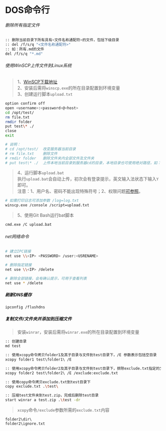# DOS命令行

###### 删除所有指定文件

```bash
:: 删除当前目录下所有具有<文件名称通配符>的文件，包括下级目录
:: del /f/s/q "<文件名称通配符>"
:: 如：所有.md的文件
del /f/s/q "*.md"
```

###### 使用WinSCP上传文件到Linux系统

> 1、[WinSCP下载地址](https://winscp.net/eng/download.php)  
> 2、安装后需将```winscp.exe```的所在目录配置到环境变量  
> 3、创建运行脚本```upload.txt```  

```bash
option confirm off
open <username>:<password>@<host>
cd /opt/test/
rm file.txt
rmdir folder
put test\* ./
close
exit
```

```bash
# 说明：
# cd /opt/test/  改变服务器当前目录
# rm file.txt    删除文件
# rmdir folder   删除文件夹内全部文件及文件夹
# put test\* ./  上传本地当前目录到服务器cd的目录，本地目录也可使用绝对路径，如：C:\test\a.zip
```

> 4、运行脚本```upload.bat```  
> 执行```upload.bat```会自动上传，初次会有登录提示，英文输入法状态下输入```Y```即可。  
> 注意：1、用户名、密码不能出现特殊符号；2、权限问题[可参照](../linux/cmd.md#用户操作)。  

```bash
# 如需打印日志可添加参数 /log=log.txt
winscp.exe /console /script=upload.txt
```

> 5、使用Git Bash运行bat脚本  

```bash
cmd.exe /C upload.bat
```

###### net网络命令

```bash
# 建立IPC链接
net use \\<IP> <PASSWORD> /user:<USRENAME>

# 删除指定链接
net use \\<IP> /delete

# 删除全部链接，会有确认提示，可用于查看列表
net use * /delete
```

##### 刷新DNS缓存

```bash
ipconfig /flushdns
```

##### 复制文件/文件夹并添加到压缩文件

> 安装```winrar```，安装后需将```winrar.exe```的所在目录配置到环境变量  

```bash
:: 创建目录
md test

:: 使用xcopy命令拷贝folder1及其子目录与文件到test目录下，/E 参数表示包括空目录
xcopy folder1 test\folder1\ /E

:: 使用xcopy命令拷贝folder2及其子目录与文件到test目录下，排除exclude.txt指定的文件及文件夹：\dir\ 为忽略dir目录，.txt 为忽略扩展名的文件
xcopy folder2 test\folder2\ /E /exclude:exclude.txt

:: 使用copy命令拷贝exclude.txt到test目录下
copy exclude.txt .\test\

:: 压缩test文件夹到test.zip，完成后删除test目录
start winrar a test.zip .\test -dr
```

> ```xcopy```命令```/exclude```参数所需的```exclude.txt```内容  

```
folder2\dir\
folder2\ignore.txt
```
